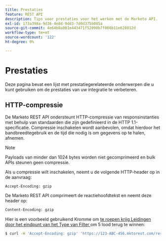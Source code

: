 ```yaml
---
title: Prestaties
feature: REST API
description: Tips voor prestaties voor het werken met de Marketo API.
exl-id: 173a398a-9d36-4e8d-9dd3-7d0d375b085a
source-git-commit: 4e64b8a801e443471f52090b7f008b11e628012d
workflow-type: tm+mt
source-wordcount: '122'
ht-degree: 0%

---
```


# Prestaties

Deze pagina bevat een lijst met prestatiegerelateerde onderwerpen die u kunt gebruiken om de prestaties van uw integratie te verbeteren.

## HTTP-compressie

De Marketo REST API ondersteunt HTTP-compressie van responsinstanties met behulp van standaarden die zijn gedefinieerd in de HTTP 1.1-specificatie. Compressie inschakelen wordt aanbevolen, omdat hierdoor het bandbreedtegebruik en de tijd die nodig is om gegevens op te halen, afnemen.

>[!NOTE]
>
>Payloads van minder dan 1024 bytes worden niet gecomprimeerd en bulk APIs steunen geen compressie.

Als u compressie wilt inschakelen, neemt u de volgende HTTP-header op in de aanvraag:

```html
Accept-Encoding: gzip
```

De Marketo REST API comprimeert de reactiehoofdtekst en neemt deze header op:

```html
Content-Encoding: gzip
```

Hier is een voorbeeld gebruikend Kromme om [ te roepen krijg Leidingen door het eindpunt van het Type van Filter ](https://developer.adobe.com/marketo-apis/api/mapi/#tag/Leads/operation/getLeadsByFilterUsingGET) om 5 lood terug te winnen:

```bash
$ curl -H 'Accept-Encoding: gzip' 'https://123-ABC-456.mktorest.com/rest/v1/leads.json?filterType=id&filterValues=4,5,7,12,13'
```
